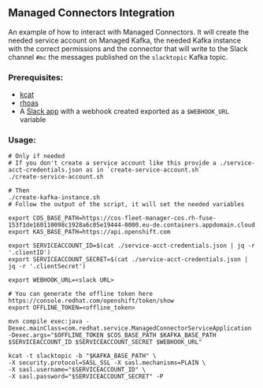 ## Managed Connectors Integration

An example of how to interact with Managed Connectors. It will create the needed service account on Managed Kafka, the needed Kafka instance with the correct permissions and the connector that will write to the Slack channel `#mc` the messages published on the `slacktopic` Kafka topic.

### Prerequisites:

* [kcat](https://github.com/edenhill/kcat) 
* [rhoas](https://access.redhat.com/documentation/en-us/red_hat_openshift_streams_for_apache_kafka/1/guide/f520e427-cad2-40ce-823d-96234ccbc047)
* A [Slack app](https://api.slack.com/messaging/webhooks) with a webhook created exported as a `$WEBHOOK_URL` variable

### Usage:

```shell
# Only if needed
# If you don't create a service account like this provide a ./service-acct-credentials.json as in `create-service-account.sh`
./create-service-account.sh

# Then
./create-kafka-instance.sh
# Follow the output of the script, it will set the needed variables

export COS_BASE_PATH=https://cos-fleet-manager-cos.rh-fuse-153f1de160110098c1928a6c05e19444-0000.eu-de.containers.appdomain.cloud
export KAS_BASE_PATH=https://api.openshift.com

export SERVICEACCOUNT_ID=$(cat ./service-acct-credentials.json | jq -r '.clientID')
export SERVICEACCOUNT_SECRET=$(cat ./service-acct-credentials.json | jq -r '.clientSecret')

export WEBHOOK_URL=<slack URL>

# You can generate the offline token here https://console.redhat.com/openshift/token/show
export OFFLINE_TOKEN=<offline_token>

mvn compile exec:java -Dexec.mainClass=com.redhat.service.ManagedConnectorServiceApplication -Dexec.args="$OFFLINE_TOKEN $COS_BASE_PATH $KAFKA_BASE_PATH $SERVICEACCOUNT_ID $SERVICEACCOUNT_SECRET $WEBHOOK_URL"

kcat -t slacktopic -b "$KAFKA_BASE_PATH" \
-X security.protocol=SASL_SSL -X sasl.mechanisms=PLAIN \
-X sasl.username="$SERVICEACCOUNT_ID" \
-X sasl.password="$SERVICEACCOUNT_SECRET" -P

```
